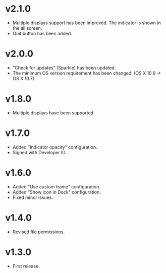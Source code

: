 v2.1.0
============

- Multiple displays support has been improved. The indicator is shown in the all screen.
- Quit button has been added.

v2.0.0
======

- "Check for updates" (Sparkle) has been updated.
- The minimum OS version requirement has been changed. (OS X 10.6 -> OS X 10.7)

v1.8.0
======

- Multiple displays have been supported.

v1.7.0
======

- Added "Indicator opacity" configuration.
- Signed with Developer ID.

v1.6.0
======

- Added "Use custom frame" configuration.
- Added "Show icon in Dock" configuration.
- Fixed minor issues.

v1.4.0
======

- Revised file permissions.

v1.3.0
======

- First release.
